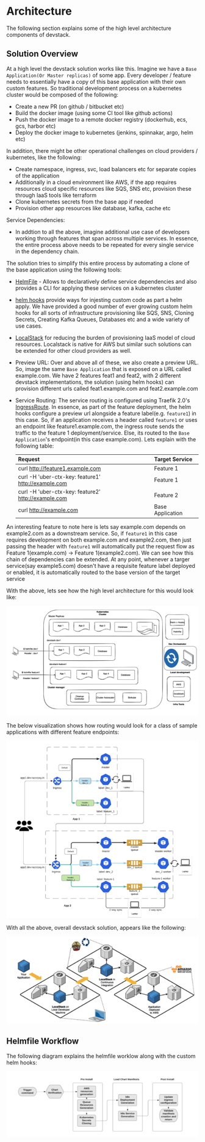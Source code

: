 # Architecture

The following section explains some of the high level architecture components of devstack.

## Solution Overview
At a high level the devstack solution works like this. Imagine we have a `Base Application(Or Master replicas)` of some app. Every developer / feature needs to essentially
have a copy of this base application with their own custom features. So traditional development process on a kubernetes cluster would be composed of the following:
- Create a new PR (on github / bitbucket etc)
- Build the docker image (using some CI tool like github actions)
- Push the docker image to a remote docker registry (dockerhub, ecs, gcs, harbor etc)
- Deploy the docker image to kubernetes (jenkins, spinnakar, argo, helm etc)

In addition, there might be other operational challenges on cloud providers / kubernetes, like the following:
- Create namespace, ingress, svc, load balancers etc for separate copies of the application
- Additionally in a cloud environment like AWS, if the app requires resources cloud specific resources like SQS, SNS etc, provision these through IaaS tools like terraform
- Clone kubernetes secrets from the base app if needed
- Provision other app resources like database, kafka, cache etc

Service Dependencies:
- In addtion to all the above, imagine additional use case of developers working through features that span across multiple services. In essence, the entire process
above needs to be repeated for every single service in the dependency chain. 

The solution tries to simplify this entire process by automating a clone of the base application using the following tools:
- [HelmFile]((https://github.com/roboll/helmfile)) - Allows to declaratively define service dependencies and also provides a CLI for applying these services on a kubernetes cluster
- [helm hooks](https://helm.sh/docs/topics/charts_hooks/#hooks-and-the-release-lifecycle) provide ways for injesting custom code as part a helm apply. We have provided a good number of ever growing custom helm hooks for all sorts
of infrastructure provisioning like SQS, SNS, Cloning Secrets, Creating Kafka Queues, Databases etc and a wide variety of use cases.
- [LocalStack](https://github.com/localstack/localstack) for reducing the burden of provisioning IaaS model of cloud resources. Localstack is native for AWS but similar such
solutions can be extended for other cloud providers as well.
- Preview URL: Over and above all of these, we also create a preview URL. So, image the same `Base Application` that is exposed on a URL called example.com. We have 2 features feat1 and feat2, with 
2 different devstack implementations, the solution (using helm hooks) can provision different urls called feat1.example.com and feat2.example.com
- Service Routing: The service routing is configured using Traefik 2.0's [IngressRoute](https://doc.traefik.io/traefik/v2.0/providers/kubernetes-crd/). In essence, as 
part of the feature deployment, the helm hooks configure a preview url alongside a feature label(e.g. `feature1`) in this case. So, if an application receives a header called `feature1` or uses an endpoint like feature1.example.com, 
  the ingress route sends the traffic to the feature 1 deployment/service. Else, its routed to the `Base Application`'s endpoint(in this case example.com). Lets explain with the following table:
  
  | Request                                              | Target Service |
  |------------------------------------------------------|----------------|
  | curl http://feature1.example.com                     | Feature 1      |
  | curl -H 'uber-ctx-key: feature1' http://example.com  | Feature 1      |
  | curl -H 'uber-ctx-key: feature2'  http://example.com | Feature 2      |
  | curl  http://example.com | Base Application      |

An interesting feature to note here is lets say example.com depends on example2.com as a downstream service. So, if `feature1` in this case requires development on both example.com and example2.com, then
just passing the header with `feature1` will automatically put the request flow as Feature 1(example.com) -> Feature 1(example2.com). We can see how this chain of dependencies
can be extended. At any point, whenever a targer service(say example5.com) doesn't have a requisite feature label deployed or enabled, it is automatically routed to the base version of the target service

With the above, lets see how the high level architecture for this would look like:

<p align="center">
  <img src="https://github.com/razorpay/devstack/raw/master/images/Solution-Overview.png" alt="Solution Overview"/>
</p>

The below visualization shows how routing would look for a class of sample applications with different feature endpoints:
<p align="center">
<img src="https://github.com/razorpay/devstack/raw/master/images/Multi-App-Architecture.png" alt="Multi Application Network Architecture" />
</p>


With all the above, overall devstack solution, appears like the following:
<p align="center">
<img src="https://github.com/razorpay/devstack/raw/master/images/Network-Architecture.png" alt="DevStack Network Architecture" />
</p>

## Helmfile Workflow
The following diagram explains the helmfile worklow along with the custom helm hooks:
<p align="center">
<img src="https://github.com/razorpay/devstack/raw/master/images/Helm-Hooks-Workflow.png" alt="Helmfile Workflow" />
</p>

